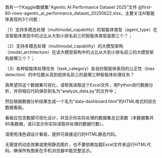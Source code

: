 我有一个Kaggle数据集"Agentic AI Performance Dataset 2025”文件 @first-80-rows-agentic_ai_performance_dataset_20250622.xlsx，主要关注AI智能体表现的3个问题：

（1）支持多模态处理（multimodal_capability）的智能体类型（agent_type）在该智能体类型中的占比从大到小排名前三的智能体类型是那三个？；

（2）支持多模态处理（multimodal_capability）的大模型架构（model_architecture）在该大模型架构中的占比从大到小排名前三的大模型架构是哪三个？；

（3）各种智能体处理任务（task_category）各自的智能体表现的公正性（bias detection）的中位数从高到低排名前三的是哪三种智能体处理任务？

我希望将这个数据集可视化，请帮我读取这个Excel文件，用Python进行数据分析，并将相应代码保存到名为“analyze_data.py”的文件中；

然后根据数据分析结果生成一个名为“data-dashboard.html”的HTML格式的综合数据看板。

看板应包含数据可视化设计，并显示你实际处理的数据集总记录数（本数据集共80条数据，请只显示你实际读取并处理的数据行数）。

请使用浅色调设计看板，提供可直接运行的HTML静态代码。

无需提供动态效果或使用静态图片，也不要依赖加载Excel文件来运行HTML代码，确保所有图表在手机浏览器中能完整显示。